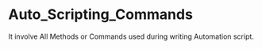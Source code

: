# Auto_Scripting_Commands
It involve All Methods or Commands used during writing Automation script.
